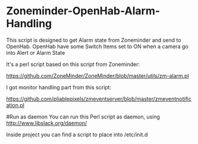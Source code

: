 # Zoneminder-OpenHab-Alarm-Handling
This script is designed to get Alarm state from Zoneminder and send to OpenHab.
OpenHab have some Switch Items set to ON when a camera go into Alert or Alarm State

It's a perl script based on this script from Zoneminder:

https://github.com/ZoneMinder/ZoneMinder/blob/master/utils/zm-alarm.pl

I got monitor handling part from this script:

https://github.com/pliablepixels/zmeventserver/blob/master/zmeventnotification.pl

#Run as daemon
You can run this Perl script as daemon, using http://www.libslack.org/daemon/

Inside project you can find a script to place into /etc/init.d

